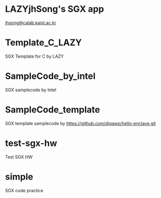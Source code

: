 # LAZYjhSong's SGX app 
jhsong@calab.kaist.ac.kr

# Template_C_LAZY
SGX Template for C by LAZY

# SampleCode_by_intel
SGX samplecode by Intel

# SampleCode_template
SGX template samplecode by https://github.com/digawp/hello-enclave.git

# test-sgx-hw
Test SGX HW

# simple
SGX code practice



